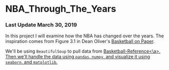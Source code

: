 # NBA_Through_The_Years
### Last Update March 30, 2019

In this project I will examine how the NBA has changed over the years. The inspiration comes from Figure 3.1 in Dean Oliver's <u>Basketball on Paper</u>.

We'll be using `BeautifulSoup` to pull data from <a href = "https://www.basketball-reference.com/">Basketball-Reference<\a>. Then we'll handle the data using `pandas`, `numpy`, and visualize it using `seaborn`, and `matplotlib`.

